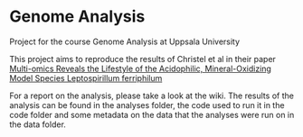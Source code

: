 # Genome Analysis

Project for the course Genome Analysis at Uppsala University

This project aims to reproduce the results of Christel et al in their paper [Multi-omics Reveals the Lifestyle of the Acidophilic, Mineral-Oxidizing Model Species Leptospirillum ferriphilum](https://aem.asm.org/content/84/3/e02091-17)

For a report on the analysis, please take a look at the wiki.  The results of the analysis can be found in the analyses folder, the code used to run it in the code folder and some metadata on the data that the analyses were run on in the data folder.

